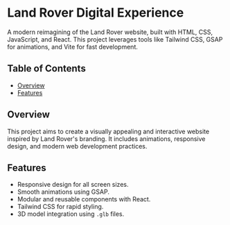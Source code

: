 # Land Rover Digital Experience

A modern reimagining of the Land Rover website, built with HTML, CSS, JavaScript, and React. This project leverages tools like Tailwind CSS, GSAP for animations, and Vite for fast development.

## Table of Contents

- [Overview](#overview)
- [Features](#features)

## Overview

This project aims to create a visually appealing and interactive website inspired by Land Rover's branding. It includes animations, responsive design, and modern web development practices.

## Features

- Responsive design for all screen sizes.
- Smooth animations using GSAP.
- Modular and reusable components with React.
- Tailwind CSS for rapid styling.
- 3D model integration using `.glb` files.
